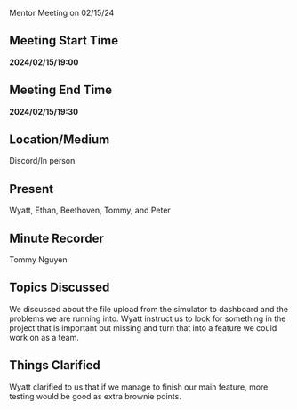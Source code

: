  Mentor Meeting on 02/15/24
## Meeting Start Time
**2024/02/15/19:00**
## Meeting End Time
**2024/02/15/19:30**
## Location/Medium
Discord/In person
## Present
Wyatt, Ethan, Beethoven, Tommy, and Peter
## Minute Recorder
Tommy Nguyen
## Topics Discussed
We discussed about the file upload from the simulator to dashboard and the problems we are running into. Wyatt instruct us to look for something in the project that is important but missing and turn that into a feature we could work on as a team.
## Things Clarified
Wyatt clarified to us that if we manage to finish our main feature, more testing would be good as extra brownie points.
